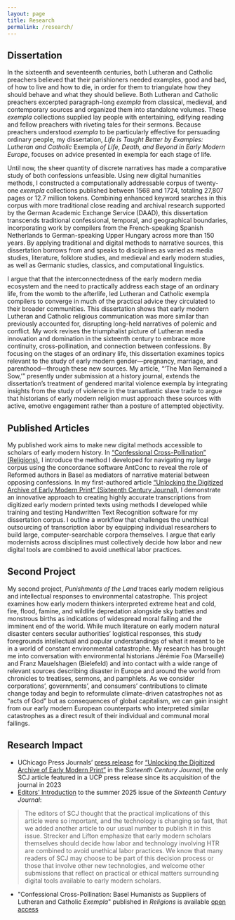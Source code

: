 ```yaml
---
layout: page
title: Research
permalink: /research/
---
```


## Dissertation
In the sixteenth and seventeenth centuries, both Lutheran and Catholic preachers believed that their parishioners needed examples, good and bad, of how to live and how to die, in order for them to triangulate how they should behave and what they should believe. Both Lutheran and Catholic preachers excerpted paragraph-long _exempla_ from classical, medieval, and contemporary sources and organized them into standalone volumes. These _exempla_ collections supplied lay people with entertaining, edifying reading and fellow preachers with riveting tales for their sermons. Because preachers understood _exempla_ to be particularly effective for persuading ordinary people, my dissertation, _Life is Taught Better by Examples: Lutheran and Catholic_ Exempla _of Life, Death, and Beyond in Early Modern Europe_, focuses on advice presented in exempla for each stage of life.

Until now, the sheer quantity of discrete narratives has made a comparative study of both confessions unfeasible. Using new digital humanities methods, I constructed a computationally addressable corpus of twenty-one _exempla_ collections published between 1568 and 1724, totaling 27,807 pages or 12.7 million tokens. Combining enhanced keyword searches in this corpus with more traditional close reading and archival research supported by the German Academic Exchange Service (DAAD), this dissertation transcends traditional confessional, temporal, and geographical boundaries, incorporating work by compilers from the French-speaking Spanish Netherlands to German-speaking Upper Hungary across more than 150 years. By applying traditional and digital methods to narrative sources, this dissertation borrows from and speaks to disciplines as varied as media studies, literature, folklore studies, and medieval and early modern studies, as well as Germanic studies, classics, and computational linguistics.

I argue that that the interconnectedness of the early modern media ecosystem and the need to practically address each stage of an ordinary life, from the womb to the afterlife, led Lutheran and Catholic exempla compilers to converge in much of the practical advice they circulated to their broader communities. This dissertation shows that early modern Lutheran and Catholic religious communication was more similar than previously accounted for, disrupting long-held narratives of polemic and conflict. My work revises the triumphalist picture of Lutheran media innovation and domination in the sixteenth century to embrace more continuity, cross-pollination, and connection between confessions. By focusing on the stages of an ordinary life, this dissertation examines topics relevant to the study of early modern gender—pregnancy, marriage, and parenthood—through these new sources. My article, “‘The Man Remained a Sow,’” presently under submission at a history journal, extends the dissertation’s treatment of gendered marital violence exempla by integrating insights from the study of violence in the transatlantic slave trade to argue that historians of early modern religion must approach these sources with active, emotive engagement rather than a posture of attempted objectivity.

## Published Articles
My published work aims to make new digital methods accessible to scholars of early modern history. In [“Confessional Cross-Pollination” (Religions)](https://doi.org/10.3390/rel15101247), I introduce the method I developed for navigating my large corpus using the concordance software AntConc to reveal the role of Reformed authors in Basel as mediators of narrative material between opposing confessions. In my first-authored article [“Unlocking the Digitized Archive of Early Modern Print” (Sixteenth Century Journal)](https:doi.org/10.1086/735052), I demonstrate an innovative approach to creating highly accurate transcriptions from digitized early modern printed texts using methods I developed while training and testing Handwritten Text Recognition software for my dissertation corpus. I outline a workflow that challenges the unethical outsourcing of transcription labor by equipping individual researchers to build large, computer-searchable corpora themselves. I argue that early modernists across disciplines must collectively decide how labor and new digital tools are combined to avoid unethical labor practices. 

## Second Project
My second project, _Punishments of the Land_ traces early modern religious and intellectual responses to environmental catastrophe. This project examines how early modern thinkers interpreted extreme heat and cold, fire, flood, famine, and wildlife depredation alongside sky battles and monstrous births as indications of widespread moral failing and the imminent end of the world. While much literature on early modern natural disaster centers secular authorities’ logistical responses, this study foregrounds intellectual and popular understandings of what it meant to be in a world of constant environmental catastrophe. My research has brought me into conversation with environmental historians Jérémie Foa (Marseille) and Franz Mauelshagen (Bielefeld) and into contact with a wide range of relevant sources describing disaster in Europe and around the world from chronicles to treatises, sermons, and pamphlets. As we consider corporations’, governments’, and consumers’ contributions to climate change today and begin to reformulate climate-driven catastrophes not as “acts of God” but as consequences of global capitalism, we can gain insight from our early modern European counterparts who interpreted similar catastrophes as a direct result of their individual and communal moral failings.

## Research Impact

- UChicago Press Journals’ [press release](https://www-journals-uchicago-edu.yale.idm.oclc.org/journals/scj/pr/250716) for [“Unlocking the Digitized Archive of Early Modern Print”](https:doi.org/10.1086/735052) in the _Sixteenth Century Journal_, the only SCJ article featured in a UCP press release since its acquisition of the journal in 2023
- [Editors' Introduction](https://www-journals-uchicago-edu.yale.idm.oclc.org/doi/full/10.1086/734923) to the summer 2025 issue of the _Sixteenth Century Journal_:
> The editors of SCJ thought that the practical implications of this article were so important, and the technology is changing so fast, that we added another article to our usual number to publish it in this issue. Strecker and Lifton emphasize that early modern scholars themselves should decide how labor and technology involving HTR are combined to avoid unethical labor practices. We know that many readers of SCJ may choose to be part of this decision process or those that involve other new technologies, and welcome other submissions that reflect on practical or ethical matters surrounding digital tools available to early modern scholars.
- "Confessional Cross-Pollination: Basel Humanists as Suppliers of Lutheran and Catholic _Exempla_" published in _Religions_ is available [open access](https://doi.org/10.3390/rel15101247)

<!-- | Config setting | Thumbnail |
| --- | --- |
| `theme_color: black` | <img width="330" alt="black" src="url"> |
| `theme_color: red` | <img width="330" alt="red" src="url"> | -->
